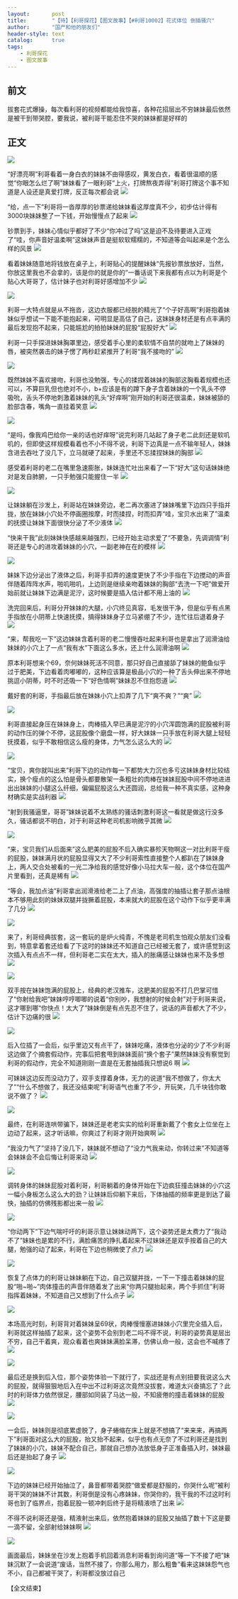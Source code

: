 ```yaml
---
layout:       post
title:        "【待】【利哥探花】【图文故事】【#利哥10002】花式体位 倒插骚穴"
author:       "国产和他的朋友们"
header-style: text
catalog:      true
tags:
    - 利哥探花
    - 图文故事
---
```


## 前文

拔套花式爆操，每次看利哥的视频都能给我惊喜，各种花招层出不穷妹妹最后依然是被干到带哭腔，要我说，被利哥干能忍住不哭的妹妹都是好样的

## 正文

![](https://t.1rbdm.app/tupian/forum/202412/20/135451ah6rozz9k7dkmz9m.gif)

“好漂亮啊”利哥看着一身白衣的妹妹不由得感叹，黄发白衣，看着很温顺的感觉“你眼怎么烂了啊”妹妹看了一眼利哥“上火，打牌熬夜弄得”利哥打牌这个事不知道是人设还是真爱打牌，反正每次都会说
![](https://t.1rbdm.app/tupian/forum/202412/20/135457yi2af4rf4kkshspp.gif)

“给，点一下”利哥将一沓厚厚的钞票递给妹妹看这厚度真不少，初步估计得有3000块妹妹整了一下钱，开始慢慢点了起来
![](https://t.1rbdm.app/tupian/forum/202412/20/135500djlepnb4jhjend4t.gif)

钞票到手，妹妹心情似乎都好了不少“你冲过了吗”这是迫不及待要进入正戏了“哇，你声音好温柔啊”这妹妹声音是挺软软糯糯的，不知道等会叫起来是个怎么样的风景
![](https://t.1rbdm.app/tupian/forum/202412/20/135504veknzntbtndnntme.gif)

看着妹妹随意地将钱放在桌子上，利哥贴心的提醒妹妹“先报钞票放放好，当然，你放这里我也不会拿的，该是你的就是你的”一番话说下来我都有点以为利哥是个贴心大哥哥了，估计妹子也对利哥好感增加不少
![](https://t.1rbdm.app/tupian/forum/202412/20/135508vc8sfj8aen8exa8c.gif)

![](https://t.1rbdm.app/tupian/forum/202412/20/135509nzrk0hjwh4hru2m2.gif)

利哥一大特点就是从不拖沓，这边衣服都已经脱的精光了“个子好高啊”利哥抱着妹妹似乎想试一下能不能抱起来，可明显是高估了自己，这妹妹身材还是有点丰满的最后发现抱不起来，只能尴尬的拍拍妹妹的屁股“屁股好大”
![](https://t.1rbdm.app/tupian/forum/202412/20/135511chih9otxxttqti84.gif)

利哥一只手探进妹妹胸罩里边，感受着手心里的柔软情不自禁的就吻上了妹妹的唇，被突然袭击的妹子愣了两秒赶紧推开了利哥“我不接吻的”
![](https://t.1rbdm.app/tupian/forum/202412/20/135515jb3sx715m3mxb1ia.gif)

![](https://t.1rbdm.app/tupian/forum/202412/20/135519yfyqfxqntg4ooqx5.gif)

既然妹妹不喜欢接吻，利哥也没勉强，专心的揉捏着妹妹的胸部这胸看着规模也还可以，不算巨乳但也绝对不小，b+应该是有的蹲下身子含着妹妹的一个乳头不停吸吮，舌头不停地刺激着妹妹的乳头“好痒啊”刚开始的利哥还很温柔，妹妹被舔的脸部含春，嘴角一直挂着笑意
![](https://t.1rbdm.app/tupian/forum/202412/20/135524vi5pi8wxgxzllblg.gif)

![](https://t.1rbdm.app/tupian/forum/202412/20/135527lr2y9ssgrlspgmsc.gif)

“是吗，像我鸡巴给你一亲的话也好痒呀”说完利哥几站起了身子老二此刻还是软叽叽的，但即使这样规模看着也不小不得不说，利哥下边真是一点不输年轻人，妹妹含进去吞吐了没几下，立马就硬了起来，手里还不忘揉捏妹妹的胸部
![](https://t.1rbdm.app/tupian/forum/202412/20/135532kyw9z0yrxg9x9xc2.gif)

感受着利哥的老二在嘴里急速膨胀，妹妹连忙吐出来看了一下“好大”这句话妹妹绝对是发自肺腑，一只手勉强只能握住一半
![](https://t.1rbdm.app/tupian/forum/202412/20/135535xy6y6db4bbyo60qn.gif)

![](https://t.1rbdm.app/tupian/forum/202412/20/135538qwwewku0qawwbmqa.gif)

让妹妹躺在沙发上，利哥站在妹妹旁边，老二再次塞进了妹妹嘴里下边四只手指并拢，放在妹妹小穴处不停画圈按摩，时而揉捏，时而扣弄“哇，宝贝水出来了”温柔的抚摸让妹妹下面很快分泌了不少液体
![](https://t.1rbdm.app/tupian/forum/202412/20/135541wualawaa8ukagvlr.gif)

“快来干我”此刻妹妹快感越来越强烈，已经开始主动求爱了“不要急，先调调情”利哥还是专心的进攻着妹妹的小穴，一副老神在在的模样
![](https://t.1rbdm.app/tupian/forum/202412/20/135543yx22xxyv9997gygr.gif)

![](https://t.1rbdm.app/tupian/forum/202412/20/135546sppds44wwr4wns40.gif)

妹妹下边分泌出了液体之后，利哥手扣弄的速度更快了不少手指在下边搅动的声音伴随着阵阵水声，啪叽啪叽，上边则是继续亲吻着妹妹的胸部“去洗一下吧”做爱开始前就让妹妹下边满是泥泞，这时候要是插入估计都不用上油的
![](https://t.1rbdm.app/tupian/forum/202412/20/135552x2mdvmj6ufp332u7.gif)

洗完回来后，利哥分开妹妹的大腿，小穴终见真容，毛发很干净，但是似乎有点黑手指放在小阴蒂上快速抚摸，搞得妹妹身子立马紧绷了不少，连忙往后退着身子
![](https://t.1rbdm.app/tupian/forum/202412/20/135557v5ez210hizsv67h5.gif)

“来，帮我吃一下”这边妹妹含着利哥的老二慢慢吞吐起来利哥也是拿出了润滑油给妹妹的小穴上了一点“我有水”下面这么多水，还上什么润滑油啊
![](https://t.1rbdm.app/tupian/forum/202412/20/135601laaryxxjjgz4jzaa.gif)

原本利哥想来个69，奈何妹妹死活不同意，那只好自己直接舔了妹妹的鲍鱼似乎过于肥美，下边看着肉嘟嘟的，这种应该算是极品小穴的一种了舌头伸出来不停地挑逗小阴蒂，时不时还吸一下“好色情啊”妹妹忍不住抱怨道
![](https://t.1rbdm.app/tupian/forum/202412/20/135605rnxqnoe5s1essptn.gif)

戴好套的利哥，手指最后放在妹妹小穴上扣弄了几下“爽不爽？”“爽”
![](https://t.1rbdm.app/tupian/forum/202412/20/135610kg7kok2okkkn7kgg.gif)

![](https://t.1rbdm.app/tupian/forum/202412/20/135614rin4bhrraa4p7hz4.gif)

利哥直接起身压在妹妹身上，肉棒插入早已满是泥泞的小穴浑圆饱满的屁股被利哥的动作压的弹个不停，这屁股像个磨盘一样，好大妹妹一只手放在利哥大腿上轻轻抚摸着，似乎不敢相信这么瘦的身体，力气怎么这么大的
![](https://t.1rbdm.app/tupian/forum/202412/20/135617odrrzdnibno3td1o.gif)

![](https://t.1rbdm.app/tupian/forum/202412/20/135622jmma9gas9qbab9mm.gif)

“宝贝，爽你就叫出来”利哥下边的动作每一下都势大力沉也多亏这妹妹身材比较结实，换个瘦点的这么怕是骨头都要散架一条粗壮的肉棒在妹妹屁股中间不停地进进出出妹妹的小腿这么纤细，偏偏屁股这么大还圆润，总给我一种不真实感，这种身材确实是实战利器
![](https://t.1rbdm.app/tupian/forum/202412/20/135626e6x6kdvkz0jpkxpm.gif)

“射到我骚逼里，哥哥”妹妹说着不太熟练的骚话刺激利哥这一看就是做这行没多久，骚话都说不明白，对于利哥这种老司机影响微乎其微
![](https://t.1rbdm.app/tupian/forum/202412/20/135631gz2fn1mqmfjdqtta.gif)

![](https://t.1rbdm.app/tupian/forum/202412/20/135635s95duwuhv9vu5dll.gif)

“来，宝贝我们从后面来”这么肥美的屁股不后入确实暴殄天物啊这一对比利哥干瘦的屁股，妹妹满月状的屁股显得又大了不少利哥索性直接整个人都趴在了妹妹身上，两人交合处被看的一光二净给我的感觉好像小马拉大车一般，这个体位在国产片里看到，还真是稀有
![](https://t.1rbdm.app/tupian/forum/202412/20/135638orflvrlqf7lyrjjy.gif)

“等会，我加点油”利哥拿出润滑液给老二上了点油，高强度的抽插让套子那点油根本不够用此刻的妹妹双腿并拢撅着屁股，本来就大的屁股在这个动作下似乎更丰满了几分
![](https://t.1rbdm.app/tupian/forum/202412/20/135642f5nqfzjo4zhboo4f.gif)

![](https://t.1rbdm.app/tupian/forum/202412/20/135647qlpntr2ss5bjotem.gif)

来了，利哥经典拔套，这一套玩的是炉火纯青，不愧是老司机生怕观众朋友们没看到，特意拿着套还给看了下这时的妹妹还不知道自己已经被无套了，或许感觉到这次插入有点点不一样，但利哥老二实在太大，插入的胀痛感让妹妹也来不及多想
![](https://t.1rbdm.app/tupian/forum/202412/20/135652gudwqqee08wq5wcw.gif)

![](https://t.1rbdm.app/tupian/forum/202412/20/135658uso1ouwsssclwssh.gif)

双手按在妹妹饱满的屁股上，经典的老汉推车，这肥美的屁股不打几巴掌可惜了“你射给我吧”妹妹哼哼唧唧的说着“你别吵，我想射的时候会射”对于利哥来说，这才哪到哪“你快点！太大了”妹妹倒是有点先忍不住了，说话的声音都大了不少，估计下边痛的很
![](https://t.1rbdm.app/tupian/forum/202412/20/135703y36j6tty5yd23i5j.gif)

![](https://t.1rbdm.app/tupian/forum/202412/20/135709qlcncqnq7adqzpc7.gif)

后入位插了一会后，似乎里边又有点干了，妹妹吃痛，液体也分泌的少了不少利哥这边做了个摘套假动作，完事后把套甩到妹妹面前“换个套子”果然妹妹没有察觉到利哥的假动作，完全不知道刚刚一直是在无套抽插我只想说6  啊
![](https://t.1rbdm.app/tupian/forum/202412/20/135714fqtaujooyku2dxk5.gif)

可妹妹这边反而没动力了，双手支撑着身体，无力的说道“我不想做了，你太大了”“什么不想做了，我还没结束呢”利哥语气也重了不少，开玩笑，几千块钱你敢说不做了？
![](https://t.1rbdm.app/tupian/forum/202412/20/135716y1ierhnzore1nyzi.gif)

![](https://t.1rbdm.app/tupian/forum/202412/20/135719o0xpj3zfw1u8eo3w.gif)

最终，在利哥连哄带骗下，妹妹还是老老实实的给利哥重新戴了个套女上位坐在上边动了起来，这才听话嘛，你爽过了利哥才刚开始爽啊
![](https://t.1rbdm.app/tupian/forum/202412/20/135721oiiv8bq7iavciw8w.gif)

“我没力气了”坚持了没几下，妹妹就不想动了“没力气我来动，你转过来”不知道等会妹妹会不会后悔让利哥来动
![](https://t.1rbdm.app/tupian/forum/202412/20/135725gff0pt4zpkp5uocg.gif)

![](https://t.1rbdm.app/tupian/forum/202412/20/135728gi9j0z1509yyycuy.gif)

调转身体的妹妹屁股对着利哥，利哥躺着的身体开始在下边疯狂撞击妹妹的小穴这一幅小身板怎么这么大的劲？让妹妹后仰躺下来后，下体抽插的频率更是到达了最快，抽插的仿佛残影都出来一般
![](https://t.1rbdm.app/tupian/forum/202412/20/135734vgq4ttkucgnlaydm.gif)

![](https://t.1rbdm.app/tupian/forum/202412/20/135737zvazdppgnvussblz.gif)

“你动两下”下边气喘吁吁的利哥示意让妹妹动两下，这个姿势还是太费力了“我动不了”妹妹也是累的不行，满脸痛苦的挣扎着起来不过妹妹还是双手按着自己的大腿，勉强的动了起来，利哥在下边也稍微使了点力
![](https://t.1rbdm.app/tupian/forum/202412/20/135741a98qpgzqsqz3w7es.gif)

![](https://t.1rbdm.app/tupian/forum/202412/20/135743d9q1i8zzla3yvbb6.gif)

恢复了点体力的利哥让妹妹躺在下边，自己双腿并拢，一下一下撞击着妹妹的屁股“啪~啪~”肉体撞击的声音伴随着发了出来“你两只腿抬起来，两个手抓住”利哥指挥着妹妹，不知道自己又想到了什么点子
![](https://t.1rbdm.app/tupian/forum/202412/20/135747ueuxczouesz72ysd.gif)

![](https://t.1rbdm.app/tupian/forum/202412/20/135751xisshrk7vzhkikzg.gif)

本场高光时刻，利哥背对着妹妹呈69状，肉棒慢慢塞进妹妹小穴里完全插入后，利哥就这样抽插了起来，这个姿势不会别到老二吗不得不说，利哥的姿势真是层出不穷，自己干着爽，观众看着也爽妹妹满脸呆滞，仿佛认命一般，这会也不喊疼了
![](https://t.1rbdm.app/tupian/forum/202412/20/135755ad7b7x9lb7euly80.gif)

![](https://t.1rbdm.app/tupian/forum/202412/20/140554wbiitzjzrrtneb3r.gif)

最后还是换到后入位，那个姿势体验一下就行了，实战还是有点别扭要我说这么大的屁股，就得狠狠地后入在中出不过利哥这次竟然没拔套，难道太兴奋搞忘了？此时的利哥体力依然很足，腰部如同装了马达一般，不知疲倦的撞击着妹妹的屁股
![](https://t.1rbdm.app/tupian/forum/202412/20/135759gn2nn9evln08lf2f.gif)

![](https://t.1rbdm.app/tupian/forum/202412/20/135802dwjxx9ws6kbjxy79.gif)

一会后，妹妹则是彻底累虚脱了，身子蜷缩在床上就是不想搞了“来来来，再搞两下”利哥面对这么大的屁股，抬又抬不起来，似乎也有点无奈了不过利哥还是找到了妹妹的小穴，妹妹不配合自己，那就自己想办法放低身子正准备插入时，妹妹最后还是抬起了身子
![](https://t.1rbdm.app/tupian/forum/202412/20/135805g9irxxg94xrvcv3a.gif)

![](https://t.1rbdm.app/tupian/forum/202412/20/135809ruiczeuuxlezi4is.gif)

下边的妹妹已经开始抽泣了，鼻音都带着哭腔“做爱都是舒服的，你哭什么呢”被利哥干哭的妹妹不计其数，利哥倒是没有心疼妹妹，你哭你的，我干我的不过这时利哥也到了临界点，抱着屁股一顿冲刺后终于是将精液喷了出来
![](https://t.1rbdm.app/tupian/forum/202412/20/135812vyymddw2m2wezqdb.gif)

不得不说利哥还是强，精液射出来后，依然抱着妹妹的屁股又抽插了数十下这是要一滴不留，全部射给妹妹啊
![](https://t.1rbdm.app/tupian/forum/202412/20/135815lwhq7nphw7waetta.gif)

![](https://t.1rbdm.app/tupian/forum/202412/20/135820hrqhd1zi4tw1tii1.gif)

画面最后，妹妹坐在沙发上抱着手机回着消息利哥看到询问道“等一下不接了吧”妹妹沉默了一会说道“废话，当然不接了，你那么用力，那么粗鲁”看来这妹妹怨气也不小，自己都被干哭了，利哥都没放过自己

【全文结束】